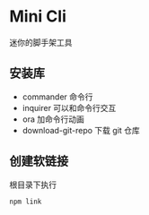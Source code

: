 # Mini Cli

迷你的脚手架工具

## 安装库

- commander 命令行
- inquirer 可以和命令行交互
- ora 加命令行动画
- download-git-repo 下载 git 仓库

## 创建软链接

根目录下执行

```sh
npm link
```
